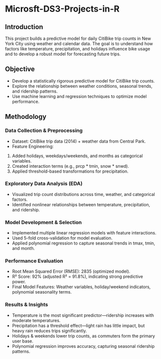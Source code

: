 # Microsft-DS3-Projects-in-R

## Introduction
This project builds a predictive model for daily CitiBike trip counts in New York City using weather and calendar data. The goal is to understand how factors like temperature, precipitation, and holidays influence bike usage and to develop a robust model for forecasting future trips.

## Objective
+ Develop a statistically rigorous predictive model for CitiBike trip counts.
+ Explore the relationship between weather conditions, seasonal trends, and ridership patterns.
+ Use machine learning and regression techniques to optimize model performance.

## Methodology

### Data Collection & Preprocessing
+ Dataset: CitiBike trip data (2014) + weather data from Central Park.
+ Feature Engineering:
1. Added holidays, weekdays/weekends, and months as categorical variables.
2. Created interaction terms (e.g., prcp * tmin, snow * snwd).
3. Applied threshold-based transformations for precipitation.

### Exploratory Data Analysis (EDA)
+ Visualized trip count distributions across time, weather, and categorical factors.
+ Identified nonlinear relationships between temperature, precipitation, and ridership.

### Model Development & Selection

+ Implemented multiple linear regression models with feature interactions.
+ Used 5-fold cross-validation for model evaluation.
+ Applied polynomial regression to capture seasonal trends in tmax, tmin, and month.

### Performance Evaluation
+ Root Mean Squared Error (RMSE): 2835 (optimized model).
+ R² Score: 92% (adjusted R² = 91.8%), indicating strong predictive power.
+ Final Model Features: Weather variables, holiday/weekend indicators, polynomial seasonality terms.

### Results & Insights
+ Temperature is the most significant predictor—ridership increases with moderate temperatures.
+ Precipitation has a threshold effect—light rain has little impact, but heavy rain reduces trips significantly.
+ Holidays & weekends lower trip counts, as commuters form the primary user base.
+ Polynomial regression improves accuracy, capturing seasonal ridership patterns.
